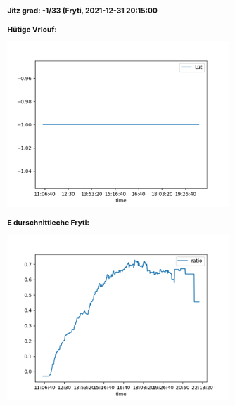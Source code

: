 ### Jitz grad: -1/33 (Fryti, 2021-12-31 20:15:00

### Hütige Vrlouf:
![Graph](Today.png)

### E durschnittleche Fryti:
![Graph](Fryti.png)
